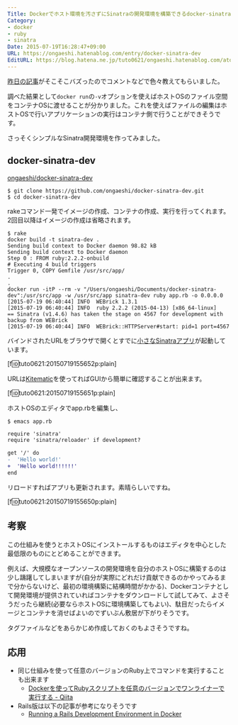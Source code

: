 ```yaml
---
Title: Dockerでホスト環境を汚さずにSinatraの開発環境を構築できるdocker-sinatra-devを書いた
Category:
- docker
- ruby
- sinatra
Date: 2015-07-19T16:28:47+09:00
URL: https://ongaeshi.hatenablog.com/entry/docker-sinatra-dev
EditURL: https://blog.hatena.ne.jp/tuto0621/ongaeshi.hatenablog.com/atom/entry/8454420450102156931
---
```


[昨日の記事](http://ongaeshi.hatenablog.com/entry/docker-bring-what-to-individual-users)がそこそこバズったのでコメントなどで色々教えてもらいました。

調べた結果として`docker run`の`-v`オプションを使えばホストOSのファイル空間をコンテナOSに渡せることが分かりました。これを使えばファイルの編集はホストOSで行いアプリケーションの実行はコンテナ側で行うことができそうです。

さっそくシンプルなSinatra開発環境を作ってみました。

## docker-sinatra-dev

[ongaeshi/docker-sinatra-dev](https://github.com/ongaeshi/docker-sinatra-dev)

```
$ git clone https://github.com/ongaeshi/docker-sinatra-dev.git
$ cd docker-sinatra-dev
```

rakeコマンド一発でイメージの作成、コンテナの作成、実行を行ってくれます。2回目以降はイメージの作成は省略されます。

```
$ rake
docker build -t sinatra-dev .
Sending build context to Docker daemon 98.82 kB
Sending build context to Docker daemon 
Step 0 : FROM ruby:2.2.2-onbuild
# Executing 4 build triggers
Trigger 0, COPY Gemfile /usr/src/app/
.
.
docker run -itP --rm -v "/Users/ongaeshi/Documents/docker-sinatra-dev":/usr/src/app -w /usr/src/app sinatra-dev ruby app.rb -o 0.0.0.0
[2015-07-19 06:40:44] INFO  WEBrick 1.3.1
[2015-07-19 06:40:44] INFO  ruby 2.2.2 (2015-04-13) [x86_64-linux]
== Sinatra (v1.4.6) has taken the stage on 4567 for development with backup from WEBrick
[2015-07-19 06:40:44] INFO  WEBrick::HTTPServer#start: pid=1 port=4567
```

バインドされたURLをブラウザで開くとすでに[小さなSinatraアプリ](http://www.sinatrarb.com/intro-ja.html)が起動しています。

[f:id:tuto0621:20150719155652p:plain]

URLは[Kitematic](http://qiita.com/ongaeshi/items/1e6fd25d3c9c27f6f376)を使ってればGUIから簡単に確認することが出来ます。

[f:id:tuto0621:20150719155651p:plain]

ホストOSのエディタでapp.rbを編集し、

```
$ emacs app.rb
```

```diff
require 'sinatra'
require 'sinatra/reloader' if development?

get '/' do
-  'Hello world!'
+  'Hello world!!!!!!'
end
```

リロードすればアプリも更新されます。素晴らしいですね。

[f:id:tuto0621:20150719155650p:plain]

## 考察

この仕組みを使うとホストOSにインストールするものはエディタを中心とした最低限のものにとどめることができます。

例えば、大規模なオープンソースの開発環境を自分のホストOSに構築するのは少し躊躇してしまいますが(自分が実際にどれだけ貢献できるのかやってみるまで分からないけど、最初の環境構築に結構時間がかかる)、Dockerコンテナとして開発環境が提供されていればコンテナをダウンロードして試してみて、よさそうだったら継続(必要ならホストOSに環境構築してもよい)、駄目だったらイメージとコンテナを消せばよいのでずいぶん敷居が下がりそうです。

タグファイルなどをあらかじめ作成しておくのもよさそうですね。

## 応用

- 同じ仕組みを使って任意のバージョンのRuby上でコマンドを実行することも出来ます
  - [Dockerを使ってRubyスクリプトを任意のバージョンでワンライナーで実行する - Qiita](http://qiita.com/ongaeshi/items/94d443ffd333477abe81)
- Rails版は以下の記事が参考になりそうです
  - [Running a Rails Development Environment in Docker](http://blog.codeship.com/running-rails-development-environment-docker/)
